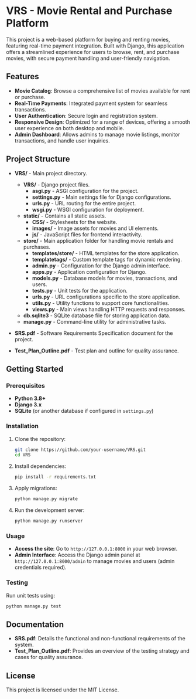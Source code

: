 # VRS - Movie Rental and Purchase Platform

This project is a web-based platform for buying and renting movies, featuring real-time payment integration. Built with Django, this application offers a streamlined experience for users to browse, rent, and purchase movies, with secure payment handling and user-friendly navigation.

## Features

- **Movie Catalog**: Browse a comprehensive list of movies available for rent or purchase.
- **Real-Time Payments**: Integrated payment system for seamless transactions.
- **User Authentication**: Secure login and registration system.
- **Responsive Design**: Optimized for a range of devices, offering a smooth user experience on both desktop and mobile.
- **Admin Dashboard**: Allows admins to manage movie listings, monitor transactions, and handle user inquiries.

## Project Structure

- **VRS/** - Main project directory.
  - **VRS/** - Django project files.
    - **asgi.py** - ASGI configuration for the project.
    - **settings.py** - Main settings file for Django configurations.
    - **urls.py** - URL routing for the entire project.
    - **wsgi.py** - WSGI configuration for deployment.
  - **static/** - Contains all static assets.
    - **CSS/** - Stylesheets for the website.
    - **images/** - Image assets for movies and UI elements.
    - **js/** - JavaScript files for frontend interactivity.
  - **store/** - Main application folder for handling movie rentals and purchases.
    - **templates/store/** - HTML templates for the store application.
    - **templatetags/** - Custom template tags for dynamic rendering.
    - **admin.py** - Configuration for the Django admin interface.
    - **apps.py** - Application configuration for Django.
    - **models.py** - Database models for movies, transactions, and users.
    - **tests.py** - Unit tests for the application.
    - **urls.py** - URL configurations specific to the store application.
    - **utils.py** - Utility functions to support core functionalities.
    - **views.py** - Main views handling HTTP requests and responses.
  - **db.sqlite3** - SQLite database file for storing application data.
  - **manage.py** - Command-line utility for administrative tasks.

- **SRS.pdf** - Software Requirements Specification document for the project.
- **Test_Plan_Outline.pdf** - Test plan and outline for quality assurance.

## Getting Started

### Prerequisites

- **Python 3.8+**
- **Django 3.x**
- **SQLite** (or another database if configured in `settings.py`)

### Installation

1. Clone the repository:
   ```bash
   git clone https://github.com/your-username/VRS.git
   cd VRS
   ```

2. Install dependencies:
   ```bash
   pip install -r requirements.txt
   ```

3. Apply migrations:
   ```bash
   python manage.py migrate
   ```

4. Run the development server:
   ```bash
   python manage.py runserver
   ```

### Usage

- **Access the site**: Go to `http://127.0.0.1:8000` in your web browser.
- **Admin Interface**: Access the Django admin panel at `http://127.0.0.1:8000/admin` to manage movies and users (admin credentials required).

### Testing

Run unit tests using:
```bash
python manage.py test
```

## Documentation

- **SRS.pdf**: Details the functional and non-functional requirements of the system.
- **Test_Plan_Outline.pdf**: Provides an overview of the testing strategy and cases for quality assurance.

## License

This project is licensed under the MIT License.
